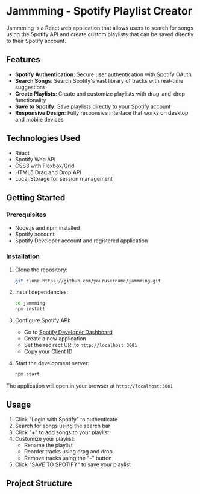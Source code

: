 # Jammming - Spotify Playlist Creator

Jammming is a React web application that allows users to search for songs using the Spotify API and create custom playlists that can be saved directly to their Spotify account.

## Features

- **Spotify Authentication**: Secure user authentication with Spotify OAuth
- **Search Songs**: Search Spotify's vast library of tracks with real-time suggestions
- **Create Playlists**: Create and customize playlists with drag-and-drop functionality
- **Save to Spotify**: Save playlists directly to your Spotify account
- **Responsive Design**: Fully responsive interface that works on desktop and mobile devices

## Technologies Used

- React
- Spotify Web API
- CSS3 with Flexbox/Grid
- HTML5 Drag and Drop API
- Local Storage for session management

## Getting Started

### Prerequisites

- Node.js and npm installed
- Spotify account
- Spotify Developer account and registered application

### Installation

1. Clone the repository:
   ```bash
   git clone https://github.com/yourusername/jammming.git
   ```

2. Install dependencies:
   ```bash
   cd jammming
   npm install
   ```

3. Configure Spotify API:
   - Go to [Spotify Developer Dashboard](https://developer.spotify.com/dashboard)
   - Create a new application
   - Set the redirect URI to `http://localhost:3001`
   - Copy your Client ID

4. Start the development server:
   ```bash
   npm start
   ```

The application will open in your browser at `http://localhost:3001`

## Usage

1. Click "Login with Spotify" to authenticate
2. Search for songs using the search bar
3. Click "+" to add songs to your playlist
4. Customize your playlist:
   - Rename the playlist
   - Reorder tracks using drag and drop
   - Remove tracks using the "-" button
5. Click "SAVE TO SPOTIFY" to save your playlist

## Project Structure

